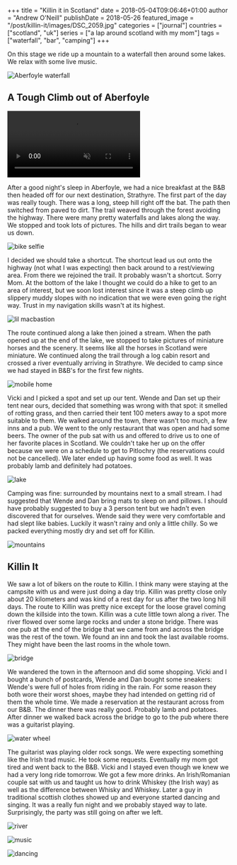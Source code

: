 +++
title = "Killin it in Scotland"
date = 2018-05-04T09:06:46+01:00
author = "Andrew O'Neill"
publishDate = 2018-05-26
featured_image = "/post/killin-it/images/DSC_2059.jpg"
categories = ["journal"]
countries = ["scotland", "uk"]
series = ["a lap around scotland with my mom"]
tags = ["waterfall", "bar", "camping"]
+++

On this stage we ride up a mountain to a waterfall then around some
lakes. We relax with some live music. <!--more-->

![Aberfoyle waterfall](images/DSC_2059.jpg)

## A Tough Climb out of Aberfoyle

<video src="images/test.webm" loop autoplay muted>
<source src="images/test.webm" type="video/webm">
<source src="images/test.mp4" type="video/mp4">
Sorry, you can not play videos. Try chrome or firefox.
</video>

After a good night's sleep in Aberfoyle, we had a nice breakfast at the
B&B then headed off for our next destination, Strathyre. The first part
of the day was really tough. There was a long, steep hill right off the
bat. The path then switched from paved to dirt. The trail weaved through
the forest avoiding the highway. There were many pretty waterfalls and
lakes along the way. We stopped and took lots of pictures. The hills
and dirt trails began to wear us down.

![bike selfie](images/IMG_1215.jpg)

I decided we should take a shortcut. The shortcut lead us out
onto the highway (not what I was expecting) then back around to a
rest/viewing area. From there we rejoined the trail. It probably wasn't
a shortcut. Sorry Mom. At the bottom of the lake I thought we could do
a hike to get to an area of interest, but we soon lost interest since
it was a steep climb up slippery muddy slopes with no indication that
we were even going the right way. Trust in my navigation skills wasn't
at its highest.

![lil macbastion](images/IMG_1240.jpg)

The route continued along a lake then joined a stream. When the path
opened up at the end of the lake, we stopped to take pictures of miniature
horses and the scenery. It seems like all the horses in Scotland were
miniature. We continued along the trail through a log cabin resort and
crossed a river eventually arriving in Strathyre. We decided to camp
since we had stayed in B&B's for the first few nights.

![mobile home](images/DSC_2112.jpg)

Vicki and I picked a spot and set up our tent. Wende and Dan set up
their tent near ours, decided that something was wrong with that spot:
it smelled of rotting grass, and then carried their tent 100 meters away
to a spot more suitable to them. We walked around the town, there wasn't
too much, a few inns and a pub. We went to the only restaurant that was
open and had some beers. The owner of the pub sat with us and offered
to drive us to one of her favorite places in Scotland. We couldn't take
her up on the offer because we were on a schedule to get to Pitlochry
(the reservations could not be cancelled). We later ended up having some
food as well. It was probably lamb and definitely had potatoes.

![lake](images/DSC_2117.jpg)

Camping was fine: surrounded by mountains next to a small stream. I
had suggested that Wende and Dan bring mats to sleep on and pillows. I
should have probably suggested to buy a 3 person tent but we hadn't even
discovered that for ourselves. Wende said they were very comfortable
and had slept like babies. Luckily it wasn't rainy and only a little
chilly. So we packed everything mostly dry and set off for Killin.

![mountains](images/DSC_2119.jpg)

## Killin It

We saw a lot of bikers on the route to Killin. I think many were staying
at the campsite with us and were just doing a day trip. Killin was pretty
close only about 20 kilometers and was kind of a rest day for us after
the two long hill days. The route to Killin was pretty nice except for
the loose gravel coming down the killside into the town. Killin was a
cute little town along a river. The river flowed over some large rocks
and under a stone bridge. There was one pub at the end of the bridge
that we came from and across the bridge was the rest of the town. We
found an inn and took the last available rooms. They might have been
the last rooms in the whole town.

![bridge](images/DSC_2129.jpg)

We wandered the town in the afternoon and did some shopping. Vicki and I
bought a bunch of postcards, Wende and Dan bought some sneakers: Wende's
were full of holes from riding in the rain. For some reason they both
wore their worst shoes, maybe they had intended on getting rid of them
the whole time. We made a reservation at the restaurant across from our
B&B. The dinner there was really good. Probably lamb and potatoes. After
dinner we walked back across the bridge to go to the pub where there
was a guitarist playing.

![water wheel](images/DSC_2131.jpg)

The guitarist was playing older rock songs. We were expecting something
like the Irish trad music. He took some requests. Eventually my mom got
tired and went back to the B&B. Vicki and I stayed even though we knew we
had a very long ride tomorrow. We got a few more drinks. An Irish/Romanian
couple sat with us and taught us how to drink Whiskey (the Irish way)
as well as the difference between Whisky and Whiskey.  Later a guy in
traditional scottish clothes showed up and everyone started dancing and
singing. It was a really fun night and we probably stayed way to late.
Surprisingly, the party was still going on after we left.

![river](images/DSC_2143.jpg)

![music](images/IMG_1291.jpg)

![dancing](images/IMG_1295.jpg)
